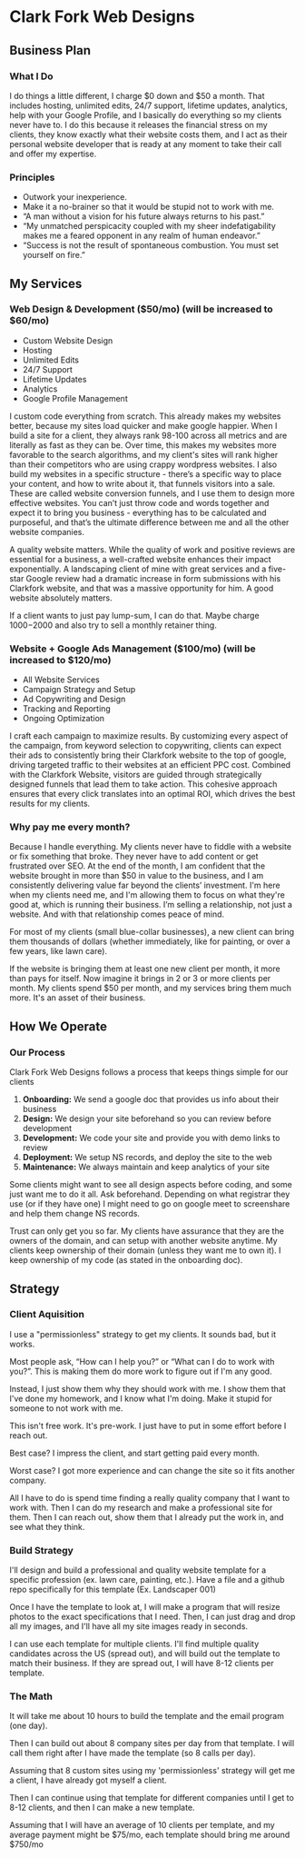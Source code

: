 # Clark Fork Web Designs

## Business Plan

### What I Do

I do things a little different, I charge $0 down and $50 a month. That includes hosting, unlimited edits, 24/7 support, lifetime updates, analytics, help with your Google Profile, and I basically do everything so my clients never have to. I do this because it releases the financial stress on my clients, they know exactly what their website costs them, and I act as their personal website developer that is ready at any moment to take their call and offer my expertise.

### Principles

- Outwork your inexperience.
- Make it a no-brainer so that it would be stupid not to work with me.
- “A man without a vision for his future always returns to his past.”
- “My unmatched perspicacity coupled with my sheer indefatigability makes me a feared opponent in any realm of human endeavor.”
- “Success is not the result of spontaneous combustion. You must set yourself on fire.”

## My Services

### Web Design & Development ($50/mo) (will be increased to $60/mo)
- Custom Website Design
- Hosting
- Unlimited Edits
- 24/7 Support
- Lifetime Updates
- Analytics
- Google Profile Management

I custom code everything from scratch. This already makes my websites better, because my sites load quicker and make google happier. When I build a site for a client, they always rank 98-100 across all metrics and are literally as fast as they can be. Over time, this makes my websites more favorable to the search algorithms, and my client's sites will rank higher than their competitors who are using crappy wordpress websites. I also build my websites in a specific structure - there’s a specific way to place your content, and how to write about it, that funnels visitors into a sale. These are called website conversion funnels, and I use them to design more effective websites. You can’t just throw code and words together and expect it to bring you business - everything has to be calculated and purposeful, and that’s the ultimate difference between me and all the other website companies.

A quality website matters. While the quality of work and positive reviews are essential for a business, a well-crafted website enhances their impact exponentially. A landscaping client of mine with great services and a five-star Google review had a dramatic increase in form submissions with his Clarkfork website, and that was a massive opportunity for him. A good website absolutely matters.

If a client wants to just pay lump-sum, I can do that. Maybe charge $1000-$2000 and also try to sell a monthly retainer thing.

### Website + Google Ads Management ($100/mo) (will be increased to $120/mo)
- All Website Services
- Campaign Strategy and Setup
- Ad Copywriting and Design
- Tracking and Reporting
- Ongoing Optimization

I craft each campaign to maximize results. By customizing every aspect of the campaign, from keyword selection to copywriting, clients can expect their ads to consistently bring their Clarkfork website to the top of google, driving targeted traffic to their websites at an efficient PPC cost. Combined with the Clarkfork Website, visitors are guided through strategically designed funnels that lead them to take action. This cohesive approach ensures that every click translates into an optimal ROI, which drives the best results for my clients.

### Why pay me every month?

Because I handle everything. My clients never have to fiddle with a website or fix something that broke. They never have to add content or get frustrated over SEO. At the end of the month, I am confident that the website brought in more than $50 in value to the business, and I am consistently delivering value far beyond the clients’ investment. I'm here when my clients need me, and I'm allowing them to focus on what they're good at, which is running their business. I’m selling a relationship, not just a website. And with that relationship comes peace of mind. 

For most of my clients (small blue-collar businesses), a new client can bring them thousands of dollars (whether immediately, like for painting, or over a few years, like lawn care).

If the website is bringing them at least one new client per month, it more than pays for itself. Now imagine it brings in 2 or 3 or more clients per month. My clients spend $50 per month, and my services bring them much more. It's an asset of their business.

## How We Operate

### Our Process

Clark Fork Web Designs follows a process that keeps things simple for our clients

1. **Onboarding:** We send a google doc that provides us info about their business
2. **Design:** We design your site beforehand so you can review before development
3. **Development:** We code your site and provide you with demo links to review
4. **Deployment:** We setup NS records, and deploy the site to the web
5. **Maintenance:** We always maintain and keep analytics of your site

Some clients might want to see all design aspects before coding, and some just want me to do it all. Ask beforehand.
Depending on what registrar they use (or if they have one) I might need to go on google meet to screenshare and help them change NS records.

Trust can only get you so far. My clients have assurance that they are the owners of the domain, and can setup with another website anytime.
My clients keep ownership of their domain (unless they want me to own it). I keep ownership of my code (as stated in the onboarding doc).

## Strategy

### Client Aquisition

I use a "permissionless" strategy to get my clients. It sounds bad, but it works. 

Most people ask, “How can I help you?” or “What can I do to work with you?”. This is making them do more work to figure out if I'm any good.

Instead, I just show them why they should work with me. I show them that I've done my homework, and I know what I'm doing. Make it stupid for someone to not work with me.

This isn't free work. It's pre-work. I just have to put in some effort before I reach out.

Best case? I impress the client, and start getting paid every month.

Worst case? I got more experience and can change the site so it fits another company.

All I have to do is spend time finding a really quality company that I want to work with. Then I can do my research and make a professional site for them. Then I can reach out, show them that I already put the work in, and see what they think.

### Build Strategy

I'll design and build a professional and quality website template for a specific profession (ex. lawn care, painting, etc.). Have a file and a github repo specifically for this template (Ex. Landscaper 001)

Once I have the template to look at, I will make a program that will resize photos to the exact specifications that I need. Then, I can just drag and drop all my images, and I'll have all my site images ready in seconds.

I can use each template for multiple clients. I'll find multiple quality candidates across the US (spread out), and will build out the template to match their business. If they are spread out, I will have 8-12 clients per template.

### The Math

It will take me about 10 hours to build the template and the email program (one day).

Then I can build out about 8 company sites per day from that template. I will call them right after I have made the template (so 8 calls per day). 

Assuming that 8 custom sites using my 'permissionless' strategy will get me a client, I have already got myself a client.

Then I can continue using that template for different companies until I get to 8-12 clients, and then I can make a new template.

Assuming that I will have an average of 10 clients per template, and my average payment might be $75/mo, each template should bring me around $750/mo